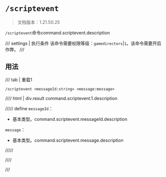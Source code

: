 # `/scriptevent`

> 文档版本：1.21.50.25

`/scriptevent`命令command.scriptevent.description

/// settings | 执行条件
该命令需要权限等级：`gamedirectors`|`1`。该命令需要开启作弊。
///

## 用法

/// tab | 重载1
```mcfunction
/scriptevent <messageId:string> <message:message>
```

//// html | div.result
command.scriptevent.1.description

///// define
`messageId`：<!-- md:samp string -->

- 基本类型。command.scriptevent.messageId.description

`message`：<!-- md:samp message -->

- 基本类型。command.scriptevent.message.description


/////

////

///
